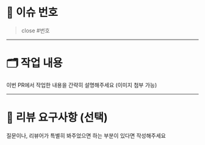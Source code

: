 # 📝 이슈 번호
> close #번호

---

# 🗂️ 작업 내용
이번 PR에서 작업한 내용을 간략히 설명해주세요 (이미지 첨부 가능)

---

# 💬 리뷰 요구사항 (선택)
질문이나, 리뷰어가 특별히 봐주었으면 하는 부분이 있다면 작성해주세요

